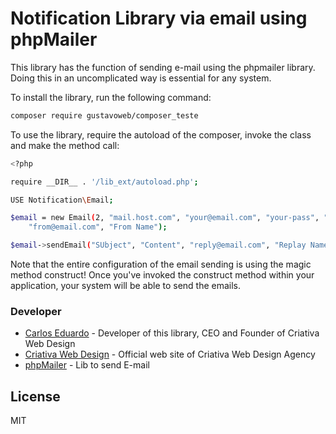 # Notification Library via email using phpMailer

This library has the function of sending e-mail using the phpmailer library. Doing this in an uncomplicated way is essential for any system.

To install the library, run the following command:

```sh
composer require gustavoweb/composer_teste
```

To use the library, require the autoload of the composer, invoke the class and make the method call:

```sh
<?php

require __DIR__ . '/lib_ext/autoload.php';

USE Notification\Email;

$email = new Email(2, "mail.host.com", "your@email.com", "your-pass", "smtp secure (tls/ssl)", "port (587)",
    "from@email.com", "From Name");

$email->sendEmail("SUbject", "Content", "reply@email.com", "Replay Name", "address@email.com", "Address Name");
```

Note that the entire configuration of the email sending is using the magic method construct! Once you've invoked the construct method within your application, your system will be able to send the emails.

### Developer
* [Carlos Eduardo] - Developer of this library, CEO and Founder of Criativa Web Design
* [Criativa Web Design] - Official web site of Criativa Web Design Agency
* [phpMailer] - Lib to send E-mail

License
----

MIT

[//]:#
[Carlos Eduardo]: <mailto:contato@criativawebdesign.com.br>
[Criativa Web Design]: <https://www.criativawebdesign.com.br>
[phpMailer]: <https://github.com/PHPMailer/PHPMailer>
